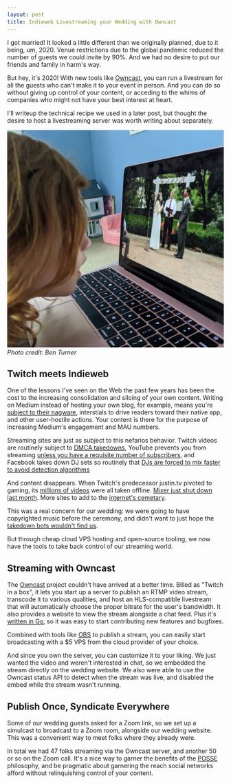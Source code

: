 ```yaml
---
layout: post
title: Indieweb Livestreaming your Wedding with Owncast
---
```


I got married! It looked a little different than we originally planned, due to it being, um, 2020.
Venue restrictions due to the global pandemic reduced the number of guests we could invite by 90%. And we had no desire to put our friends and family in harm's way.

But hey, it's 2020! With new tools like [Owncast][owncast], you can run a livestream for all the guests who can't make it to your event in person.
And you can do so without giving up control of your content, or acceding to the whims of companies who might not have your best interest at heart.

I'll writeup the technical recipe we used in a later post, but thought the desire to host a livestreaming server was worth writing about separately.

![Watching the livestream](../images/wedding-livestream.jpg)
_Photo credit: Ben Turner_

## Twitch meets Indieweb

One of the lessons I've seen on the Web the past few years has been the cost to the increasing consolidation and siloing of your own content.
Writing on Medium instead of hosting your own blog, for example, means you're [subject to their nagware](https://indieweb.org/Medium#Issues), interstials to drive readers toward their native app, and other user-hostile actions. Your content is there for the purpose of increasing Medium's engagement and MAU numbers.

Streaming sites are just as subject to this nefarios behavior.
Twitch videos are routinely subject to [DMCA takedowns](https://twitter.com/TwitchSupport/status/1269851779790929921), YouTube prevents you from streaming [unless you have a requisite number of subscribers](https://support.google.com/youtube/answer/2853834?hl=en), and Facebook takes down DJ sets so routinely that [DJs are forced to mix faster to avoid detection algorithms](https://www.papermag.com/instagram-live-copyright-dj-censoring-2645789312.html?rebelltitem=16#rebelltitem16)

And content disappears. When Twitch's predecessor justin.tv pivoted to gaming, its [millions of videos](https://arstechnica.com/gaming/2014/08/streaming-video-site-justin-tv-announces-closure-effective-immediately/) were all taken offline. [Mixer just shut down last month](https://mixer.com/). More sites to add to the [internet's cemetary](https://indieweb.org/site-deaths).

This was a real concern for our wedding: we were going to have copyrighted music before the ceremony, and didn't want to just hope the [takedown bots wouldn't find us](https://www.washingtonpost.com/entertainment/music/copyright-bots-and-classical-musicians-are-fighting-online-the-bots-are-winning/2020/05/20/a11e349c-98ae-11ea-89fd-28fb313d1886_story.html).

But through cheap cloud VPS hosting and open-source tooling, we now have the tools to take back control of our streaming world.

## Streaming with Owncast

The [Owncast][owncast] project couldn't have arrived at a better time.
Billed as "Twitch in a box", it lets you start up a server to publish an RTMP video stream, transcode it to various qualities, and host an HLS-compatible livestream that will automatically choose the proper bitrate for the user's bandwidth.
It also provides a website to view the stream alongside a chat feed.
Plus it's [written in Go](https://github.com/gabek/owncast), so it was easy to start contributing new features and bugfixes.

Combined with tools like [OBS](https://obsproject.com/) to publish a stream, you can easily start broadcasting with a \$5 VPS from the cloud provider of your choice.

And since you own the server, you can customize it to your liking.
We just wanted the video and weren't interested in chat, so we embedded the stream directly on the wedding website.
We also were able to use the Owncast status API to detect when the stream was live, and disabled the embed while the stream wasn't running.

## Publish Once, Syndicate Everywhere

Some of our wedding guests asked for a Zoom link, so we set up a simulcast to broadcast to a Zoom room, alongside our wedding website.
This was a convenient way to meet folks where they already were.

In total we had 47 folks streaming via the Owncast server, and another 50 or so on the Zoom call.
It's a nice way to garner the benefits of the [POSSE][posse] philosophy, and be pragmatic about garnering the reach social networks afford without relinquishing control of your content.

[owncast]: https://gabekangas.com/blog/2020/06/owncast-a-project-to-take-control-over-your-own-live-streaming/
[posse]: https://indieweb.org/POSSE
